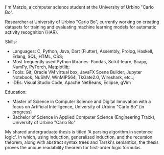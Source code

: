 I'm Marzio, a computer science student at the University of Urbino "Carlo Bo". 

Researcher at University of Urbino "Carlo Bo", currently working on creating datasets for training and evaluating machine learning models for automatic activity recognition (HAR).

Skills:

- Languages: C, Python, Java, Dart (Flutter), Assembly, Prolog, Haskell, Erlang, SQL, HTML, CSS;
- Most frequently used Python libraries: Pandas, Scikit-learn, Scapy, NumPy, PyTorch, Matplotlib;
- Tools: Git, Oracle VM virtual box, JavaFX Scene Builder, Jupyter Notebook, NuSMV, WinMIPS64, TkGate2.0, Wireshark, etc..;
- IDEs: Visual Studio Code, Apache NetBeans, Eclipse, gVim

Education:

- Master of Science in Computer Science and Digital Innovation with a focus on Artificial Intelligence, University of Urbino "Carlo Bo" (in progress)
- Bachelor of Science in Applied Computer Science (Engineering Track), University of Urbino "Carlo Bo"

My shared undergraduate thesis is titled 'A parsing algorithm in sentence logic'. 
In which, using induction, generalized induction, and the recursion theorem, along with abstract syntax trees and Tarski's semantics, the thesis proves the 
unique readability theorem for first-order logic formulas.

<!---
MarxDB/MarxDB is a ✨ special ✨ repository because its `README.md` (this file) appears on your GitHub profile.
You can click the Preview link to take a look at your changes.
--->
